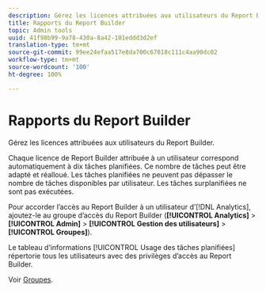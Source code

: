 ```yaml
---
description: Gérez les licences attribuées aux utilisateurs du Report Builder.
title: Rapports du Report Builder
topic: Admin tools
uuid: 41f98b99-9a78-430a-8a42-101eddd3d2ef
translation-type: tm+mt
source-git-commit: 99ee24efaa517e8da700c67818c111c4aa90dc02
workflow-type: tm+mt
source-wordcount: '100'
ht-degree: 100%

---
```



# Rapports du Report Builder

Gérez les licences attribuées aux utilisateurs du Report Builder.

Chaque licence de Report Builder attribuée à un utilisateur correspond automatiquement à dix tâches planifiées. Ce nombre de tâches peut être adapté et réalloué. Les tâches planifiées ne peuvent pas dépasser le nombre de tâches disponibles par utilisateur. Les tâches surplanifiées ne sont pas exécutées.

Pour accorder l’accès au Report Builder à un utilisateur d’[!DNL Analytics], ajoutez-le au groupe d’accès du Report Builder (**[!UICONTROL Analytics]** > **[!UICONTROL Admin]** > **[!UICONTROL Gestion des utilisateurs]** > **[!UICONTROL Groupes]**).

Le tableau d’informations [!UICONTROL Usage des tâches planifiées] répertorie tous les utilisateurs avec des privilèges d’accès au Report Builder.

Voir [Groupes](/help/admin/user-management2/c-user-groups/groups.md).
